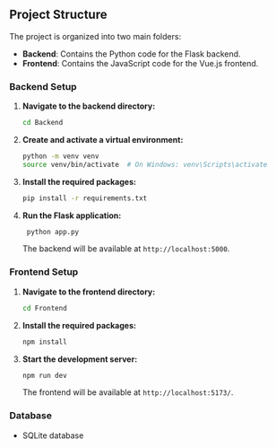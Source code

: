 

## Project Structure

The project is organized into two main folders:

- **Backend**: Contains the Python code for the Flask backend.
- **Frontend**: Contains the JavaScript code for the Vue.js frontend.




### Backend Setup

1. **Navigate to the backend directory:**

   ```bash
   cd Backend
   ```

2. **Create and activate a virtual environment:**

   ```bash
   python -m venv venv
   source venv/bin/activate  # On Windows: venv\Scripts\activate
   ```

3. **Install the required packages:**

   ```bash
   pip install -r requirements.txt
   ```

4. **Run the Flask application:**

   ```bash
    python app.py
   ```

   The backend will be available at `http://localhost:5000`.

### Frontend Setup

1. **Navigate to the frontend directory:**

   ```bash
   cd Frontend
   ```

2. **Install the required packages:**

   ```bash
   npm install
   ```

3. **Start the development server:**

   ```bash
   npm run dev
   ```

   The frontend will be available at `http://localhost:5173/`.

### Database 
- SQLite database 


